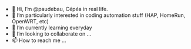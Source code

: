 - 👋 Hi, I’m @paudebau, Cépéa in real life.
- 👀 I’m particularly interested in coding automation stuff (HAP, HomeRun, OpenWRT, etc)
- 🌱 I’m currently learning everyday
- 💞️ I’m looking to collaborate on ...
- 📫 How to reach me ...

<!---
paudebau/paudebau is a ✨ special ✨ repository because its `README.md` (this file) appears on your GitHub profile.
You can click the Preview link to take a look at your changes.
--->
